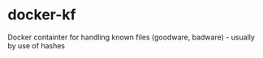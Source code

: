 # docker-kf
Docker containter for handling known files (goodware, badware) - usually by use of hashes
